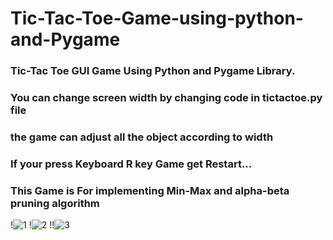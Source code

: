 ﻿# Tic-Tac-Toe-Game-using-python-and-Pygame

### Tic-Tac Toe GUI Game Using Python and Pygame Library.
### You can change screen width by changing code in tictactoe.py file
### the game can adjust all the object according to width
### If your press Keyboard R key Game get Restart...
### This Game is For implementing Min-Max and alpha-beta pruning algorithm




!![1](https://user-images.githubusercontent.com/34002165/197868283-86e904ea-0850-4cab-941d-b3f53496fef3.png)
!![2](https://user-images.githubusercontent.com/34002165/197868292-58f9fec1-8cee-4154-ae74-be23636dd518.png)
!!![3](https://user-images.githubusercontent.com/34002165/197868298-3238b04b-6fa9-4106-be76-cb1dee2ad164.png)
